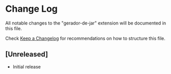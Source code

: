# Change Log

All notable changes to the "gerador-de-jar" extension will be documented in this file.

Check [Keep a Changelog](http://keepachangelog.com/) for recommendations on how to structure this file.

## [Unreleased]

- Initial release